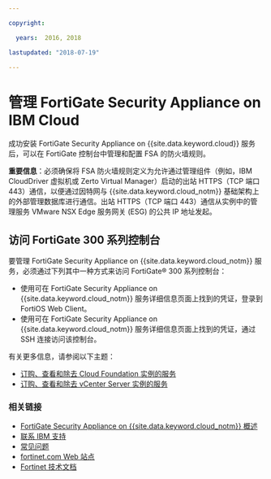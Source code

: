 ```yaml
---

copyright:

  years:  2016, 2018

lastupdated: "2018-07-19"

---
```


# 管理 FortiGate Security Appliance on IBM Cloud

成功安装 FortiGate Security Appliance on {{site.data.keyword.cloud}} 服务后，可以在 FortiGate 控制台中管理和配置 FSA 的防火墙规则。

**重要信息**：必须确保将 FSA 防火墙规则定义为允许通过管理组件（例如，IBM CloudDriver 虚拟机或 Zerto Virtual Manager）启动的出站 HTTPS（TCP 端口 443）通信，以便通过因特网与 {{site.data.keyword.cloud_notm}} 基础架构上的外部管理数据库进行通信。出站 HTTPS（TCP 端口 443）通信从实例中的管理服务 VMware NSX Edge 服务网关 (ESG) 的公共 IP 地址发起。

## 访问 FortiGate 300 系列控制台

要管理 FortiGate Security Appliance on {{site.data.keyword.cloud_notm}} 服务，必须通过下列其中一种方式来访问 FortiGate® 300 系列控制台：
* 使用可在 FortiGate Security Appliance on {{site.data.keyword.cloud_notm}} 服务详细信息页面上找到的凭证，登录到 FortiOS Web Client。
* 使用可在 FortiGate Security Appliance on {{site.data.keyword.cloud_notm}} 服务详细信息页面上找到的凭证，通过 SSH 连接访问该控制台。

有关更多信息，请参阅以下主题：
* [订购、查看和除去 Cloud Foundation 实例的服务](../sddc/sd_addingremovingservices.html)
* [订购、查看和除去 vCenter Server 实例的服务](../vcenter/vc_addingremovingservices.html)

### 相关链接

* [FortiGate Security Appliance on {{site.data.keyword.cloud_notm}} 概述](fsa_considerations.html)
* [联系 IBM 支持](../vmonic/trbl_support.html)
* [常见问题](../vmonic/faq.html)
* [fortinet.com Web 站点](https://www.fortinet.com/)
* [Fortinet 技术文档](http://docs.fortinet.com/fortigate/admin-guides)
